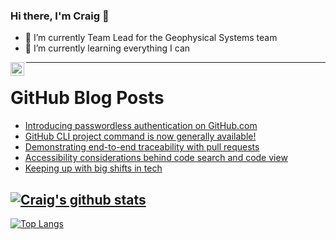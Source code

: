 ### Hi there, I'm Craig 👋

<!--
**CraigTeelFugro/CraigTeelFugro** is a ✨ _special_ ✨ repository because its `README.md` (this file) appears on your GitHub profile.

Here are some ideas to get you started:
-->

- 🔭 I’m currently Team Lead for the Geophysical Systems team
- 🌱 I’m currently learning everything I can

[<img align="left" alt="Craig Teel | LinkedIn" width="22px" src="https://cdn.jsdelivr.net/npm/simple-icons@v3/icons/linkedin.svg" />][linkedin]

---

# GitHub Blog Posts

<!-- BLOG-POST-LIST:START -->
- [Introducing passwordless authentication on GitHub.com](https://github.blog/2023-07-12-introducing-passwordless-authentication-on-github-com/)
- [GitHub CLI project command is now generally available!](https://github.blog/2023-07-11-github-cli-project-command-is-now-generally-available/)
- [Demonstrating end-to-end traceability with pull requests](https://github.blog/2023-07-11-demonstrating-end-to-end-traceability-with-pull-requests/)
- [Accessibility considerations behind code search and code view](https://github.blog/2023-07-06-accessibility-considerations-behind-code-search-and-code-view/)
- [Keeping up with big shifts in tech](https://github.blog/2023-07-06-keeping-up-with-big-shifts-in-tech/)
<!-- BLOG-POST-LIST:END -->

## [![Craig's github stats](https://github-readme-stats.vercel.app/api?username=craigteelfugro&show_icons=true&theme=radical)](https://github.com/anuraghazra/github-readme-stats)


[linkedin]: https://linkedin.com/in/craig-teel-b8786771
[![Top Langs](https://github-readme-stats.vercel.app/api/top-langs/?username=craigteelfugro&layout=compact)](https://github.com/anuraghazra/github-readme-stats)

